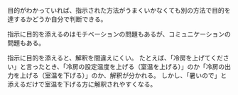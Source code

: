 目的がわかっていれば、指示された方法がうまくいかなくても別の方法で目的を達するかどうか自分で判断できる。

指示に目的を添えるのはモチベーションの問題もあるが、コミュニケーションの問題もある。

指示に目的を添えると、解釈を間違えにくい。
たとえば、「冷房を上げてください」と言ったとき、「冷房の設定温度を上げる（室温を上げる）」のか「冷房の出力を上げる（室温を下げる）」のか、解釈が分かれる。
しかし、「暑いので」と添えるだけで室温を下げる方に解釈されやすくなる。
